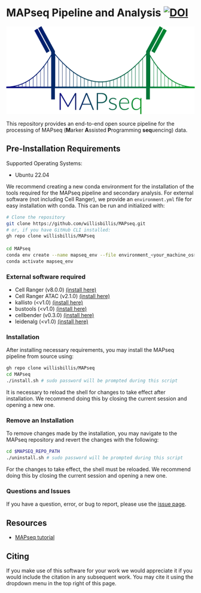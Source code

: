 # MAPseq Pipeline and Analysis [![DOI](https://zenodo.org/badge/741509600.svg)](https://zenodo.org/doi/10.5281/zenodo.10903736)

![logo](docs/logo.png)

This repository provides an end-to-end open source pipeline for the
processing of MAPseq (**M**arker **A**ssisted **P**rogramming **seq**uencing) data.

## Pre-Installation Requirements

Supported Operating Systems:
 - Ubuntu 22.04


We recommend creating a new conda environment for the installation of the tools required for the MAPseq pipeline and secondary analysis. For external software (not including Cell Ranger), we provide an `environment.yml` file for easy installation with conda. This can be run and initialized with:

```bash
# Clone the repository
git clone https://github.com/willisbillis/MAPseq.git
# or, if you have GitHub CLI installed:
gh repo clone willisbillis/MAPseq

cd MAPseq
conda env create --name mapseq_env --file environment_<your_machine_os>.yml
conda activate mapseq_env
```

### External software required

* Cell Ranger (v8.0.0) [(install here)](https://www.10xgenomics.com/support/software/cell-ranger/latest)
* Cell Ranger ATAC (v2.1.0) [(install here)](https://support.10xgenomics.com/single-cell-atac/software/pipelines/2.1/installation)
* kallisto (<v1.0) [(install here)](https://pachterlab.github.io/kallisto/download)
* bustools (<v1.0) [(install here)](https://bustools.github.io/download)
* cellbender (v0.3.0) [(install here)](https://cellbender.readthedocs.io/en/latest/installation/index.html)
* leidenalg (<v1.0) [(install here)](https://leidenalg.readthedocs.io/en/stable/install.html)

### Installation

After installing necessary requirements, you may install the MAPseq pipeline from source using:

```bash
gh repo clone willisbillis/MAPseq
cd MAPseq
./install.sh # sudo password will be prompted during this script
```

It is necessary to reload the shell for changes to take effect after installation. We recommend doing this by closing the current session and opening a new one.

### Remove an Installation

To remove changes made by the installation, you may navigate to the MAPseq repository and revert the changes with the following:

```bash
cd $MAPSEQ_REPO_PATH
./uninstall.sh # sudo password will be prompted during this script
```

For the changes to take effect, the shell must be reloaded. We recommend doing this by closing the current session and opening a new one.

### Questions and Issues

If you have a question, error, or bug to report, please use the [issue page](https://github.com/willisbillis/MAPseq/issues).

Resources
---------

* [MAPseq tutorial](docs/quickstart.md)

Citing
---------

If you make use of this software for your work we would appreciate it if you would include the citation in any subsequent work. You may cite it using the dropdown menu in the top right of this page.
